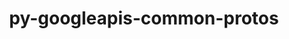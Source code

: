 ---
title: "py-googleapis-common-protos"
layout: cache
categories: [package, develop]
meta: {"compilers": ["gcc@=13.2.0"], "num_specs": 12, "num_specs_by_stack": {"ml-linux-aarch64-cpu": 5, "ml-linux-aarch64-cuda": 5, "ml-linux-x86_64-cpu": 5, "ml-linux-x86_64-cuda": 5, "ml-linux-x86_64-rocm": 5, "root": 12}, "oss": ["ubuntu24.04"], "platforms": ["linux"], "stacks": ["ml-linux-aarch64-cpu", "ml-linux-aarch64-cuda", "ml-linux-x86_64-cpu", "ml-linux-x86_64-cuda", "ml-linux-x86_64-rocm", "root"], "targets": ["aarch64", "x86_64_v3"], "versions": ["1.63.0"]}
spec_details: [{"compiler": "gcc@=13.2.0", "hash": "5r6uc5i7kfdsaris4nb5c6cn4ycjavje", "os": "ubuntu24.04", "platform": "linux", "size": "-", "stacks": ["ml-linux-aarch64-cpu", "ml-linux-aarch64-cuda", "root"], "target": "aarch64", "variants": ["build_system=python_pip", "~grpc"], "versions": ["1.63.0"]}, {"compiler": "gcc@=13.2.0", "hash": "eikof4zz62nxuv6pkhdqwhrs5vtgv3we", "os": "ubuntu24.04", "platform": "linux", "size": "-", "stacks": ["root"], "target": "x86_64_v3", "variants": ["build_system=python_pip", "~grpc"], "versions": ["1.63.0"]}, {"compiler": "gcc@=13.2.0", "hash": "fdjrubr3biw4zlrqpnjkwpeoirqpzdlp", "os": "ubuntu24.04", "platform": "linux", "size": "-", "stacks": ["root"], "target": "aarch64", "variants": ["build_system=python_pip", "~grpc"], "versions": ["1.63.0"]}, {"compiler": "gcc@=13.2.0", "hash": "fs5vl5ul3fhez6zioqh74jjlb2bylrie", "os": "ubuntu24.04", "platform": "linux", "size": "-", "stacks": ["ml-linux-aarch64-cpu", "ml-linux-aarch64-cuda", "root"], "target": "aarch64", "variants": ["build_system=python_pip", "~grpc"], "versions": ["1.63.0"]}, {"compiler": "gcc@=13.2.0", "hash": "g5iyum5euum3tcc4bsy7by2z7wiy2tig", "os": "ubuntu24.04", "platform": "linux", "size": "-", "stacks": ["ml-linux-x86_64-cpu", "ml-linux-x86_64-cuda", "ml-linux-x86_64-rocm", "root"], "target": "x86_64_v3", "variants": ["build_system=python_pip", "~grpc"], "versions": ["1.63.0"]}, {"compiler": "gcc@=13.2.0", "hash": "i5gvajysjofjmqhnzqhywivsu7gslwnc", "os": "ubuntu24.04", "platform": "linux", "size": "-", "stacks": ["ml-linux-aarch64-cpu", "ml-linux-aarch64-cuda", "root"], "target": "aarch64", "variants": ["build_system=python_pip", "~grpc"], "versions": ["1.63.0"]}, {"compiler": "gcc@=13.2.0", "hash": "jeopvbyltlhr4rgcoeqms4ffju3eufdl", "os": "ubuntu24.04", "platform": "linux", "size": "-", "stacks": ["ml-linux-x86_64-cpu", "ml-linux-x86_64-cuda", "ml-linux-x86_64-rocm", "root"], "target": "x86_64_v3", "variants": ["build_system=python_pip", "~grpc"], "versions": ["1.63.0"]}, {"compiler": "gcc@=13.2.0", "hash": "knirqzuj2u6tjd74uxalfcl2yxt3lu6g", "os": "ubuntu24.04", "platform": "linux", "size": "-", "stacks": ["ml-linux-x86_64-cpu", "ml-linux-x86_64-cuda", "ml-linux-x86_64-rocm", "root"], "target": "x86_64_v3", "variants": ["build_system=python_pip", "~grpc"], "versions": ["1.63.0"]}, {"compiler": "gcc@=13.2.0", "hash": "pzqoji66ugc3ke7keve4mxchsfwz6yui", "os": "ubuntu24.04", "platform": "linux", "size": "-", "stacks": ["ml-linux-aarch64-cpu", "ml-linux-aarch64-cuda", "root"], "target": "aarch64", "variants": ["build_system=python_pip", "~grpc"], "versions": ["1.63.0"]}, {"compiler": "gcc@=13.2.0", "hash": "wqzosl4v6iq3ujlcvwrspggysr2i44mx", "os": "ubuntu24.04", "platform": "linux", "size": "-", "stacks": ["ml-linux-x86_64-cpu", "ml-linux-x86_64-cuda", "ml-linux-x86_64-rocm", "root"], "target": "x86_64_v3", "variants": ["build_system=python_pip", "~grpc"], "versions": ["1.63.0"]}, {"compiler": "gcc@=13.2.0", "hash": "xfxzksc7v2dt46a7xkkisdyaee7scgbv", "os": "ubuntu24.04", "platform": "linux", "size": "-", "stacks": ["ml-linux-aarch64-cpu", "ml-linux-aarch64-cuda", "root"], "target": "aarch64", "variants": ["build_system=python_pip", "~grpc"], "versions": ["1.63.0"]}, {"compiler": "gcc@=13.2.0", "hash": "xv2u4xapcoqioevfqvgs3cjvn55q6t3t", "os": "ubuntu24.04", "platform": "linux", "size": "-", "stacks": ["ml-linux-x86_64-cpu", "ml-linux-x86_64-cuda", "ml-linux-x86_64-rocm", "root"], "target": "x86_64_v3", "variants": ["build_system=python_pip", "~grpc"], "versions": ["1.63.0"]}]
---
